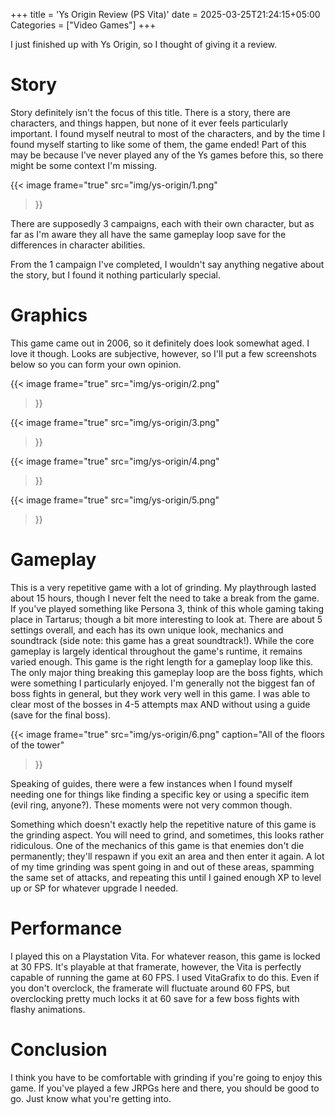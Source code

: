 +++
title = 'Ys Origin Review (PS Vita)'
date = 2025-03-25T21:24:15+05:00
Categories = ["Video Games"]
+++

I just finished up with Ys Origin, so I thought of giving it a review.

# Story
Story definitely isn't the focus of this title. There is a story, there are characters, and things happen, but none of it ever feels particularly important. I found myself neutral to most of the characters, and by the time I found myself starting to like some of them, the game ended! Part of this may be because I've never played any of the Ys games before this, so there might be some context I'm missing.

{{< image 
  frame="true"
  src="img/ys-origin/1.png"
>}}

There are supposedly 3 campaigns, each with their own character, but as far as I'm aware they all have the same gameplay loop save for the differences in character abilities.

From the 1 campaign I've completed, I wouldn't say anything negative about the story, but I found it nothing particularly special.

# Graphics
This game came out in 2006, so it definitely does look somewhat aged. I love it though. Looks are subjective, however, so I'll put a few screenshots below so you can form your own opinion.

{{< image 
  frame="true"
  src="img/ys-origin/2.png"
>}}

{{< image 
  frame="true"
  src="img/ys-origin/3.png"
>}}

{{< image 
  frame="true"
  src="img/ys-origin/4.png"
>}}

{{< image 
  frame="true"
  src="img/ys-origin/5.png"
>}}

# Gameplay
This is a very repetitive game with a lot of grinding. My playthrough lasted about 15 hours, though I never felt the need to take a break from the game. If you've played something like Persona 3, think of this whole gaming taking place in Tartarus; though a bit more interesting to look at. There are about 5 settings overall, and each has its own unique look, mechanics and soundtrack (side note: this game has a great soundtrack!). While the core gameplay is largely identical throughout the game's runtime, it remains varied enough. This game is the right length for a gameplay loop like this. The only major thing breaking this gameplay loop are the boss fights, which were something I particularly enjoyed. I'm generally not the biggest fan of boss fights in general, but they work very well in this game. I was able to clear most of the bosses in 4-5 attempts max AND without using a guide (save for the final boss).

{{< image 
  frame="true"
  src="img/ys-origin/6.png"
  caption="All of the floors of the tower"
>}}

Speaking of guides, there were a few instances when I found myself needing one for things like finding a specific key or using a specific item (evil ring, anyone?). These moments were not very common though.

Something which doesn't exactly help the repetitive nature of this game is the grinding aspect. You will need to grind, and sometimes, this looks rather ridiculous. One of the mechanics of this game is that enemies don't die permanently; they'll respawn if you exit an area and then enter it again. A lot of my time grinding was spent going in and out of these areas, spamming the same set of attacks, and repeating this until I gained enough XP to level up or SP for whatever upgrade I needed.

# Performance
I played this on a Playstation Vita. For whatever reason, this game is locked at 30 FPS. It's playable at that framerate, however, the Vita is perfectly capable of running the game at 60 FPS. I used VitaGrafix to do this. Even if you don't overclock, the framerate will fluctuate around 60 FPS, but overclocking pretty much locks it at 60 save for a few boss fights with flashy animations.

# Conclusion
I think you have to be comfortable with grinding if you're going to enjoy this game. If you've played a few JRPGs here and there, you should be good to go. Just know what you're getting into.

